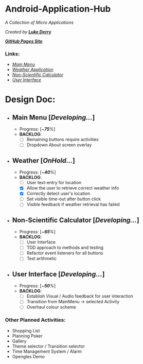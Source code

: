 # Android-Application-Hub  
_A Collection of Micro Applications_  
  
_Created by_ [_**Luke Derry**_](https://www.linkedin.com/in/lukederry/)  

[_**GitHub Pages Site**_](https://lukederrynz.github.io/Android-Application-Hub/)

### Links:
 - [_Main Menu_](https://github.com/LukeDerryNZ/Android-Application-Hub/blob/master/README.md#main-menu-developing)  
 - [_Weather Application_](https://github.com/LukeDerryNZ/Android-Application-Hub/blob/master/README.md#weather-onhold)  
 - [_Non-Scientific Calculator_](https://github.com/LukeDerryNZ/Android-Application-Hub/blob/master/README.md#non-scientific-calculator-developing)  
 - [_User Interface_](https://github.com/LukeDerryNZ/Android-Application-Hub/blob/master/README.md#user-interface-developing)  
 
# Design Doc:  

- ## Main Menu [_Developing..._]  
  - Progress: [_~**75**%_]  
  - **BACKLOG**:  
    - [ ] Remaining buttons require activities 
    - [ ] Dropdown About screen overlay
    
- ## Weather [_OnHold..._]  
  - Progress: [_~**40**%_]  
  - **BACKLOG**:  
    - [ ] User text-entry for location  
    - [x] Allow the user to retrieve correct weather info  
    - [x] Correctly detect user's location  
    - [ ] Set visible time-out after button click  
    - [ ] Visible feedback if weather retrieval has failed  
    
- ## Non-Scientific Calculator [_Developing..._]  
  - Progress: [_~**65**%_]  
  - **BACKLOG**:  
    - [ ] User Interface  
    - [ ] TDD approach to methods and testing  
    - [ ] Refactor event listeners for all buttons  
    - [ ] Test arithmetic  
  
- ## User Interface [_Developing..._]
  - Progress: [_~**50**%_]
  - **BACKLOG**:  
    - [ ] Establish Visual / Audio feedback for user interaction  
    - [ ] Transition from MainMenu -> selected Activity  
    - [ ] Overhaul colour scheme  
    
### Other Planned Activities:  
- Shopping List  
- Planning Poker  
- Gallery  
- Theme selector / Transition selector  
- Time Management System  / Alarm  
- Opengles Demo  
  
